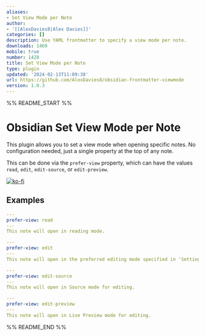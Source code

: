 ```yaml
---
aliases:
- Set View Mode per Note
author:
- '[[AlexDavies8|Alex Davies]]'
categories: []
description: Use YAML frontmatter to specify a view mode per note.
downloads: 1469
mobile: true
number: 1428
title: Set View Mode per Note
type: plugin
updated: '2024-02-13T11:09:38'
url: https://github.com/AlexDavies8/obsidian-frontmatter-viewmode
version: 1.0.3
---
```


%% README_START %%

# Obsidian Set View Mode per Note

This plugin allows you to set a view mode when opening specific notes. No configuration needed, just a single property at the top of any note.

This can be done via the `prefer-view` property, which can have the values `read`, `edit`, `edit-source`, or `edit-preview`.

[![ko-fi](https://ko-fi.com/img/githubbutton_sm.svg)](https://ko-fi.com/A0A8U5GAJ)

## Examples

```yaml
---
prefer-view: read
---
This note will open in reading mode.
```

```yaml
---
prefer-view: edit
---
This note will open in the preferred editing mode specified in 'Settings > Editor > Default editing mode'.
```

```yaml
---
prefer-view: edit-source
---
This note will open in Source mode for editing.
```

```yaml
---
prefer-view: edit-preview
---
This note will open in Live Preview mode for editing.
```

%% README_END %%